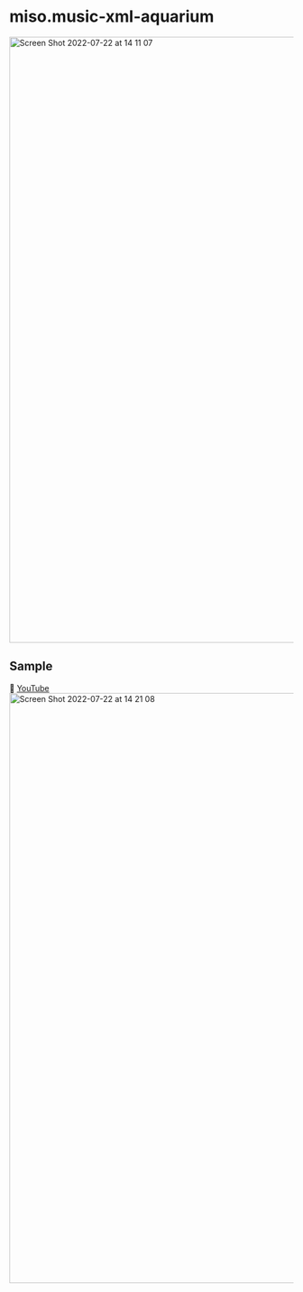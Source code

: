 # miso.music-xml-aquarium

<img width="1073" alt="Screen Shot 2022-07-22 at 14 11 07" src="https://user-images.githubusercontent.com/8636660/180368225-c7ed161a-b302-40f2-a1e3-3fdf035f56a1.png">

## Sample

🎥 [YouTube](https://www.youtube.com/watch?v=SrS5PLBxofI)
<img width="1045" alt="Screen Shot 2022-07-22 at 14 21 08" src="https://user-images.githubusercontent.com/8636660/180368387-94277d64-35d2-4cbf-a0f1-db36742c00d9.png">




